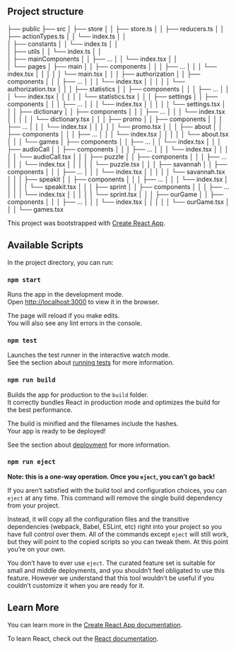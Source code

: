 Project structure
------------------

├── public
├── src
│   ├── store
│   │   ├── store.ts
│   │   ├── reducers.ts
│   │   ├── actionTypes.ts
│   │   └── index.ts
│   │   
│   ├── constants
│   │   └── index.ts
│   │   
│   ├── utils
│   │   └── index.ts
│   │   
│   ├── mainComponents
│   │   ├── ...
│   │   └── index.tsx
│   │   
│   └── pages
│       ├── main
│       │   ├── components
│       │   │   ├── ...
│       │   │   └── index.tsx
│       │   │
│       │   └── main.tsx
│       │ 
│       ├── authorization
│       │   ├── components
│       │   │   ├── ...
│       │   │   └── index.tsx
│       │   │
│       │   └── authorization.tsx
│       │
│       ├── statistics
│       │   ├── components
│       │   │   ├── ...
│       │   │   └── index.tsx
│       │   │
│       │   └── statistics.tsx
│       │
│       ├── settings
│       │   ├── components
│       │   │   ├── ...
│       │   │   └── index.tsx
│       │   │
│       │   └── settings.tsx
│       │
│       ├── dictionary
│       │   ├── components
│       │   │   ├── ...
│       │   │   └── index.tsx
│       │   │
│       │   └── dictionary.tsx
│       │
│       ├── promo
│       │   ├── components
│       │   │   ├── ...
│       │   │   └── index.tsx
│       │   │
│       │   └── promo.tsx
│       │
│       ├── about
│       │   ├── components
│       │   │   ├── ...
│       │   │   └── index.tsx
│       │   │
│       │   └── about.tsx
│       │
│       └── games
│           ├── components
│           │   ├── ...
│           │   └── index.tsx
│           │
│           ├── audioCall
│           │   ├── components
│           │   │   ├── ...
│           │   │   └── index.tsx
│           │   │
│           │   └── audioCall.tsx
│           │
│           ├── puzzle
│           │   ├── components
│           │   │   ├── ...
│           │   │   └── index.tsx
│           │   │
│           │   └── puzzle.tsx
│           │
│           ├── savannah
│           │   ├── components
│           │   │   ├── ...
│           │   │   └── index.tsx
│           │   │
│           │   └── savannah.tsx
│           │
│           ├── speakit
│           │   ├── components
│           │   │   ├── ...
│           │   │   └── index.tsx
│           │   │
│           │   └── speakit.tsx
│           │
│           ├── sprint
│           │   ├── components
│           │   │   ├── ...
│           │   │   └── index.tsx
│           │   │
│           │   └── sprint.tsx
│           │
│           ├── ourGame
│           │   ├── components
│           │   │   ├── ...
│           │   │   └── index.tsx
│           │   │
│           │   └── ourGame.tsx
│           │
│           └── games.tsx 



This project was bootstrapped with [Create React App](https://github.com/facebook/create-react-app).

## Available Scripts

In the project directory, you can run:

### `npm start`

Runs the app in the development mode.<br />
Open [http://localhost:3000](http://localhost:3000) to view it in the browser.

The page will reload if you make edits.<br />
You will also see any lint errors in the console.

### `npm test`

Launches the test runner in the interactive watch mode.<br />
See the section about [running tests](https://facebook.github.io/create-react-app/docs/running-tests) for more information.

### `npm run build`

Builds the app for production to the `build` folder.<br />
It correctly bundles React in production mode and optimizes the build for the best performance.

The build is minified and the filenames include the hashes.<br />
Your app is ready to be deployed!

See the section about [deployment](https://facebook.github.io/create-react-app/docs/deployment) for more information.

### `npm run eject`

**Note: this is a one-way operation. Once you `eject`, you can’t go back!**

If you aren’t satisfied with the build tool and configuration choices, you can `eject` at any time. This command will remove the single build dependency from your project.

Instead, it will copy all the configuration files and the transitive dependencies (webpack, Babel, ESLint, etc) right into your project so you have full control over them. All of the commands except `eject` will still work, but they will point to the copied scripts so you can tweak them. At this point you’re on your own.

You don’t have to ever use `eject`. The curated feature set is suitable for small and middle deployments, and you shouldn’t feel obligated to use this feature. However we understand that this tool wouldn’t be useful if you couldn’t customize it when you are ready for it.

## Learn More

You can learn more in the [Create React App documentation](https://facebook.github.io/create-react-app/docs/getting-started).

To learn React, check out the [React documentation](https://reactjs.org/).

